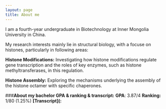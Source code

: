 ```yaml
---
layout: page
title: About me
---
```


I am a fourth-year undergraduate in Biotechnology at Inner Mongolia University in China. 

My research interests mainly lie in structural biology, with a focuse on histones, particularly in following areas: 

**Histone Modifications:** Investigating how histone modifications regulate gene transcription and the roles of key enzymes, such as histone methyltransferases, in this regulation. 

**Histone Assembly:** Exploring the mechanisms underlying the assembly of the histone octamer with specific chaperones.

###**About my bachelor GPA & ranking & transcript:**
**GPA**: 3.87/4
**Ranking:** 1/80 (1.25%)
**[Transcript](:**

